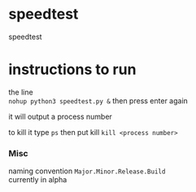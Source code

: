 # speedtest
speedtest

# instructions to run 
the line   
```nohup python3 speedtest.py &```
then press enter again 

it will output a process number 

to kill it type `ps` 
then put kill `kill <process number>`

### Misc
naming convention `Major.Minor.Release.Build`  
currently in alpha

